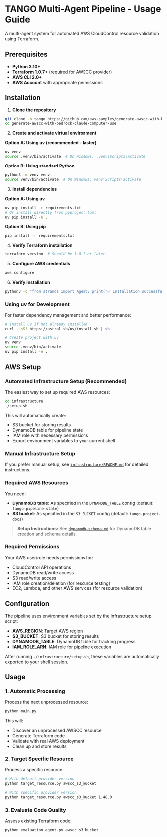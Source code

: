 # TANGO Multi-Agent Pipeline - Usage Guide

A multi-agent system for automated AWS CloudControl resource validation using Terraform.

## Prerequisites

- **Python 3.10+**
- **Terraform 1.0.7+** (required for AWSCC provider)
- **AWS CLI 2.0+**
- **AWS Account** with appropriate permissions

## Installation

1. **Clone the repository**
```bash
git clone -b tango https://github.com/aws-samples/generate-awscc-with-bedrock-claude-computer-use.git
cd generate-awscc-with-bedrock-claude-computer-use
```

2. **Create and activate virtual environment**

**Option A: Using uv (recommended - faster)**
```bash
uv venv
source .venv/bin/activate  # On Windows: .venv\Scripts\activate
```

**Option B: Using standard Python**
```bash
python3 -m venv venv
source venv/bin/activate  # On Windows: venv\Scripts\activate
```

3. **Install dependencies**

**Option A: Using uv**
```bash
uv pip install -r requirements.txt
# Or install directly from pyproject.toml
uv pip install -e .
```

**Option B: Using pip**
```bash
pip install -r requirements.txt
```

4. **Verify Terraform installation**
```bash
terraform version  # Should be 1.0.7 or later
```

5. **Configure AWS credentials**
```bash
aws configure
```

6. **Verify installation**
```bash
python3 -c "from strands import Agent; print('✅ Installation successful')"
```

### Using uv for Development

For faster dependency management and better performance:

```bash
# Install uv if not already installed
curl -LsSf https://astral.sh/uv/install.sh | sh

# Create project with uv
uv venv
source .venv/bin/activate
uv pip install -e .
```

## AWS Setup

### Automated Infrastructure Setup (Recommended)

The easiest way to set up required AWS resources:

```bash
cd infrastructure
./setup.sh
```

This will automatically create:
- S3 bucket for storing results
- DynamoDB table for pipeline state
- IAM role with necessary permissions
- Export environment variables to your current shell

### Manual Infrastructure Setup

If you prefer manual setup, see [`infrastructure/README.md`](infrastructure/README.md) for detailed instructions.

### Required AWS Resources

You need:
- **DynamoDB table**: As specified in the `DYNAMODB_TABLE` config (default: `tango-pipeline-state`)
- **S3 bucket**: As specified in the `S3_BUCKET` config (default: `tango-project-docs`)

> **Setup Instructions:** See [`dynamodb-schema.md`](dynamodb-schema.md) for DynamoDB table creation and schema details.

### Required Permissions

Your AWS user/role needs permissions for:
- CloudControl API operations
- DynamoDB read/write access
- S3 read/write access
- IAM role creation/deletion (for resource testing)
- EC2, Lambda, and other AWS services (for resource validation)

## Configuration

The pipeline uses environment variables set by the infrastructure setup script:

- **AWS_REGION**: Target AWS region
- **S3_BUCKET**: S3 bucket for storing results  
- **DYNAMODB_TABLE**: DynamoDB table for tracking progress
- **IAM_ROLE_ARN**: IAM role for pipeline execution

After running `./infrastructure/setup.sh`, these variables are automatically exported to your shell session.

## Usage

### 1. Automatic Processing

Process the next unprocessed resource:

```bash
python main.py
```

This will:
- Discover an unprocessed AWSCC resource
- Generate Terraform code
- Validate with real AWS deployment
- Clean up and store results

### 2. Target Specific Resource

Process a specific resource:

```bash
# With default provider version
python target_resource.py awscc_s3_bucket

# With specific provider version
python target_resource.py awscc_s3_bucket 1.48.0
```

### 3. Evaluate Code Quality

Assess existing Terraform code:

```bash
python evaluation_agent.py awscc_s3_bucket
```

